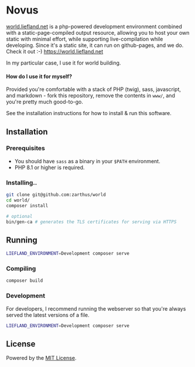 # Novus

[world.liefland.net](https://world.liefland.net) is a php-powered development environment
combined with a static-page-compiled output resource, allowing you to host your own static
with minimal effort, while supporting live-compilation while developing. Since it's a static
site, it can run on github-pages, and we do. Check it out :-) https://world.liefland.net

In my particular case, I use it for world building.

#### How do I use it for myself?

Provided you're comfortable with a stack of PHP (twig), sass, javascript, and markdown - 
fork this repository, remove the contents in `www/`, and you're pretty much good-to-go.

See the installation instructions for how to install & run this software.

## Installation

### Prerequisites

- You should have `sass` as a binary in your `$PATH` environment.
- PHP 8.1 or higher is required.

### Installing..

```bash
git clone git@github.com:zarthus/world
cd world/
composer install

# optional
bin/gen-ca # generates the TLS certificates for serving via HTTPS
```

## Running

```bash
LIEFLAND_ENVIRONMENT=Development composer serve
```

### Compiling

```bash
composer build
```

### Development

For developers, I recommend running the webserver so that you're always served the latest versions of a file.

```bash
LIEFLAND_ENVIRONMENT=Development composer serve
```

## License

Powered by the [MIT License](LICENSE).

